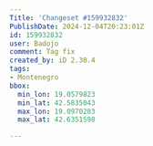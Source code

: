 ```yaml
---
Title: 'Changeset #159932832'
PublishDate: 2024-12-04T20:23:01Z
id: 159932832
user: Badojo
comment: Tag fix
created_by: iD 2.30.4
tags:
- Montenegro
bbox:
  min_lon: 19.0579823
  min_lat: 42.5835043
  max_lon: 19.0970283
  max_lat: 42.6351598

---
```

